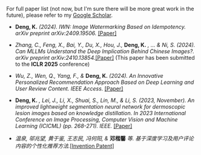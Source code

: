 For full paper list (not now, but I'm sure there will be more great work in the future), please refer to my [Google Scholar](https://scholar.google.com/citations?user=WsJD-ukAAAAJ).

- **Deng, K.** *(2024). IWN: Image Watermarking Based on Idempotency. arXiv preprint arXiv:2409.19506.* [[Paper]](https://arxiv.org/abs/2409.19506)

- *Zhang, C., Feng, X., Bai, Y., Du, X., Hou, J.,* **Deng, K.** *, ... & Ni, S. (2024). Can MLLMs Understand the Deep Implication Behind Chinese Images?. arXiv preprint arXiv:2410.13854.*[[Paper]](https://arxiv.org/abs/2410.13854) (This paper has been submitted to the **ICLR 2025** conference)

- *Wu, Z., Wen, Q., Yang, F., &* **Deng, K.** *(2024). An Innovative Personalized Recommendation Approach Based on Deep Learning and User Review Content. IEEE Access.* [[Paper]](https://ieeexplore.ieee.org/abstract/document/10643549)


- **Deng, K.** *, Lei, J., Li, X., Shuai, S., Lin, M., & Li, S. (2023, November). An improved lightweight segmentation neural network for dermoscopic lesion images based on knowledge distillation. In 2023 International Conference on Image Processing, Computer Vision and Machine Learning (ICICML) (pp. 268-271). IEEE.* [[Paper]](https://ieeexplore.ieee.org/abstract/document/10424947)


- *温泉, 邬兆望, 黄于鉴, 王志民, 冯何阳, &* **邓楷馨** *等. 基于深度学习及用户评论内容的个性化推荐方法.*[[Invention Patent]](https://xueshu.baidu.com/usercenter/paper/show?paperid=130s0080qs640mx0nm7t0x40k3662202&site=xueshu_se)
